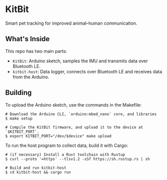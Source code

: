 # KitBit

Smart pet tracking for improved animal–human communication.

## What's Inside

This repo has two main parts:
 
- `KitBit`: Arduino sketch, samples the IMU and transmits data over Bluetooth LE.
- `kitbit-host`: Data logger, connects over Bluetooth LE and receives data from the Arduino.


## Building

To upload the Arduino sketch, use the commands in the Makefile:

```
# Download the Arduino CLI, `arduino:mbed_nano` core, and libraries
$ make setup

# Compile the KitBit firmware, and upload it to the device at `$KITBIT_PORT`.
$ export KITBIT_PORT="/dev/$device" make upload
```

To run the host program to collect data, build it with Cargo:

```
# (if necessary) Install a Rust toolchain with Rustup
$ curl --proto '=https' --tlsv1.2 -sSf https://sh.rustup.rs | sh

# Build and run kitbit-host
$ cd kitbit-host && cargo run
```
